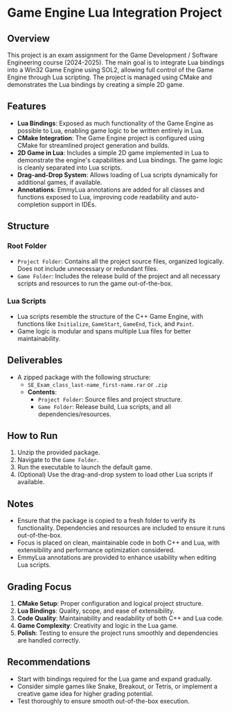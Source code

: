 # Game Engine Lua Integration Project

## Overview
This project is an exam assignment for the Game Development / Software Engineering course (2024-2025). The main goal is to integrate Lua bindings into a Win32 Game Engine using SOL2, allowing full control of the Game Engine through Lua scripting. The project is managed using CMake and demonstrates the Lua bindings by creating a simple 2D game.

## Features
- **Lua Bindings**: Exposed as much functionality of the Game Engine as possible to Lua, enabling game logic to be written entirely in Lua.
- **CMake Integration**: The Game Engine project is configured using CMake for streamlined project generation and builds.
- **2D Game in Lua**: Includes a simple 2D game implemented in Lua to demonstrate the engine's capabilities and Lua bindings. The game logic is cleanly separated into Lua scripts.
- **Drag-and-Drop System**: Allows loading of Lua scripts dynamically for additional games, if available.
- **Annotations**: EmmyLua annotations are added for all classes and functions exposed to Lua, improving code readability and auto-completion support in IDEs.

## Structure
### Root Folder
- `Project Folder`: Contains all the project source files, organized logically. Does not include unnecessary or redundant files.
- `Game Folder`: Includes the release build of the project and all necessary scripts and resources to run the game out-of-the-box.

### Lua Scripts
- Lua scripts resemble the structure of the C++ Game Engine, with functions like `Initialize`, `GameStart`, `GameEnd`, `Tick`, and `Paint`.
- Game logic is modular and spans multiple Lua files for better maintainability.

## Deliverables
- A zipped package with the following structure:
  - `SE_Exam_class_last-name_first-name.rar` or `.zip`
  - **Contents**:
    - `Project Folder`: Source files and project structure.
    - `Game Folder`: Release build, Lua scripts, and all dependencies/resources.

## How to Run
1. Unzip the provided package.
2. Navigate to the `Game Folder`.
3. Run the executable to launch the default game.
4. (Optional) Use the drag-and-drop system to load other Lua scripts if available.

## Notes
- Ensure that the package is copied to a fresh folder to verify its functionality. Dependencies and resources are included to ensure it runs out-of-the-box.
- Focus is placed on clean, maintainable code in both C++ and Lua, with extensibility and performance optimization considered.
- EmmyLua annotations are provided to enhance usability when editing Lua scripts.

## Grading Focus
1. **CMake Setup**: Proper configuration and logical project structure.
2. **Lua Bindings**: Quality, scope, and ease of extensibility.
3. **Code Quality**: Maintainability and readability of both C++ and Lua code.
4. **Game Complexity**: Creativity and logic in the Lua game.
5. **Polish**: Testing to ensure the project runs smoothly and dependencies are handled correctly.

## Recommendations
- Start with bindings required for the Lua game and expand gradually.
- Consider simple games like Snake, Breakout, or Tetris, or implement a creative game idea for higher grading potential.
- Test thoroughly to ensure smooth out-of-the-box execution.

